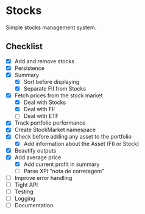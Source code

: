 # Stocks
Simple stocks management system.

## Checklist
- [x] Add and remove stocks
- [x] Persistence 
- [x] Summary
    - [X] Sort before displaying
    - [X] Separate FII from Stocks
- [X] Fetch prices from the stock market
    - [X] Deal with Stocks
    - [X] Deal with FII
    - [ ] Deal with ETF
- [X] Track portfolio performance
- [X] Create StockMarket namespace
- [X] Check before adding any asset to the portfolio
    - [X] Add information about the Asset (FII or Stock)
- [X] Beautify outputs
- [X] Add average price
    - [X] Add current profit in summary
    - [ ] Parse XPI "nota de corretagem"
- [ ] Improve error handling
- [ ] Tight API
- [ ] Testing
- [ ] Logging
- [ ] Documentation